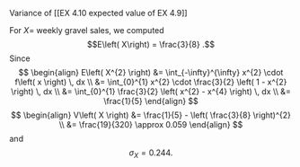 Variance of [[EX 4.10 expected value of EX 4.9]]

For $X =$ weekly gravel sales, we computed $$E\left( X\right) = \frac{3}{8} .$$ 
Since
$$
\begin{align}
    E\left( X^{2} \right) &= \int_{-\infty}^{\infty} x^{2} \cdot f\left( x \right) \, dx \\
    &= \int_{0}^{1} x^{2} \cdot \frac{3}{2} \left( 1 - x^{2} \right) \, dx \\
    &= \int_{0}^{1} \frac{3}{2} \left( x^{2} - x^{4} \right) \, dx \\
    &= \frac{1}{5}
\end{align}
$$
$$
\begin{align}
    V\left( X \right) &= \frac{1}{5} - \left( \frac{3}{8} \right)^{2} \\
    &= \frac{19}{320} \approx 0.059     
\end{align}
$$
and $$\sigma_{X} = 0.244 .$$